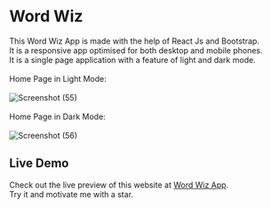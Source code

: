 # Word Wiz
This Word Wiz App is made with the help of React Js and Bootstrap.
<br>
It is a responsive app optimised for both desktop and mobile phones. <br>
It is a single page application with a feature of light and dark mode.
<br> <br>
Home Page in Light Mode: 
<br> <br>
![Screenshot (55)](https://github.com/mobasshirCode/analog-clock/assets/145370122/102ee52d-4d90-4866-978b-df46b60f6e81)<br><br>
Home Page in Dark Mode: 
<br> <br>
![Screenshot (56)](https://github.com/mobasshirCode/analog-clock/assets/145370122/e1823940-a143-4a7f-92df-2f2560c9b4a6)<br>
## Live Demo
Check out the live preview of this website at [Word Wiz App](https://mr-wordwiz.netlify.app/).
<br>
Try it and motivate me with a star.